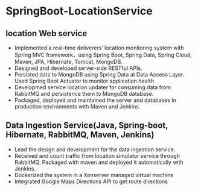 # SpringBoot-LocationService


## location Web service


+  Implemented a real-time deliverers’ location monitoring system with Spring MVC framework，using Spring Boot, Spring Data, Spring Cloud, Maven, JPA, Hibernate, Tomcat, MongoDB.
+ Designed and developed server-side RESTful APIs. 
+ Persisted data to MongoDB using Spring Data at Data Access Layer. Used Spring Boot Actuator to monitor application health
+ Developmed service location updater for consuming data from RabbitMQ and persistence them to MongoDB database.
+ Packaged, deployed and maintained the server and databases in production environments with Maven and Jenkins.



## Data Ingestion Service(Java, Spring-boot, Hibernate, RabbitMQ, Maven, Jenkins)
+ Lead the design and development for the data ingestion service.
+  Received and count traffic from location simulator service through RabbitMQ. Packaged with maven and deployed it automatically with Jenkins.
+ Dockerized the system in a Xenserver managed virtual machine
+ Integrated Google Maps Directions API to get route directions
